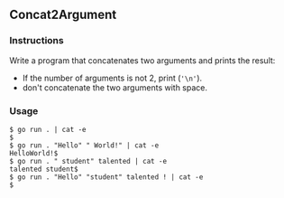 ## Concat2Argument

### Instructions

Write a program that concatenates two arguments  and prints the result:
- If the number of arguments is not 2, print (`'\n'`).
- don't concatenate the two arguments with space.

### Usage

```console
$ go run . | cat -e
$
$ go run . "Hello" " World!" | cat -e
HelloWorld!$
$ go run . " student" talented | cat -e
talented student$
$ go run . "Hello" "student" talented ! | cat -e
$
``` 